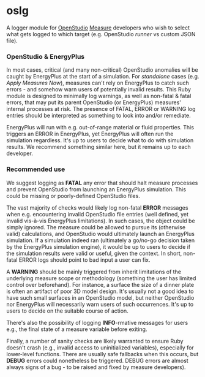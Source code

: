 # oslg

A logger module for [OpenStudio](https://openstudio-sdk-documentation.s3.amazonaws.com/index.html) [Measure](https://nrel.github.io/OpenStudio-user-documentation/reference/measure_writing_guide/) developers who wish to select what gets logged to which target (e.g. OpenStudio _runner_ vs custom JSON file).

### OpenStudio & EnergyPlus

In most cases, critical (and many non-critical) OpenStudio anomalies will be caught by EnergyPlus at the start of a simulation. For _standalone_ cases (e.g. _Apply Measures Now_), measures can't rely on EnergyPlus to catch such errors - and somehow warn users of potentially invalid results. This Ruby module is designed to minimally log warnings, as well as non-fatal & fatal errors, that may put its parent OpenStudio (or EnergyPlus) measures' internal processes at risk. The presence of FATAL, ERROR or WARNING log entries should be interpreted as something to look into and/or remediate.

EnergyPlus will run with e.g. out-of-range material or fluid properties. This triggers an ERROR in EnergyPlus, yet EnergyPlus will often run the simulation regardless. It's up to users to decide what to do with simulation results. We recommend something similar here, but it remains up to each developer.

### Recommended use

We suggest logging as __FATAL__ any error that should halt measure processes and prevent OpenStudio from launching an EnergyPlus simulation. This could be missing or poorly-defined OpenStudio files.

The vast majority of checks would likely log non-fatal __ERROR__ messages when e.g. encountering invalid OpenStudio file entries (well defined, yet invalid vis-à-vis EnergyPlus limitations). In such cases, the object could be simply ignored. The measure could be allowed to pursue its (otherwise valid) calculations, and OpenStudio would ultimately launch an EnergyPlus simulation. If a simulation indeed ran (ultimately a go/no-go decision taken by the EnergyPlus simulation engine), it would be up to users to decide if the simulation results were valid or useful, given the context. In short, non-fatal ERROR logs should point to bad input a user can fix.

A __WARNING__ should be mainly triggered from inherit limitations of the underlying measure scope or methodology (something the user has limited control over beforehand). For instance, a surface the size of a dinner plate is often an artifact of poor 3D model design. It's usually not a good idea to have such small surfaces in an OpenStudio model, but neither OpenStudio nor EnergyPlus will necessarily warn users of such occurrences. It's up to users to decide on the suitable course of action.

There's also the possibility of logging __INFO__-rmative messages for users e.g., the final state of a measure variable before exiting.

Finally, a number of sanity checks are likely warranted to ensure Ruby doesn't crash (e.g., invalid access to uninitialized variables), especially for lower-level functions. There are usually safe fallbacks when this occurs, but __DEBUG__ errors could nonetheless be triggered. DEBUG errors are almost always signs of a bug - to be raised and fixed by measure developers).
